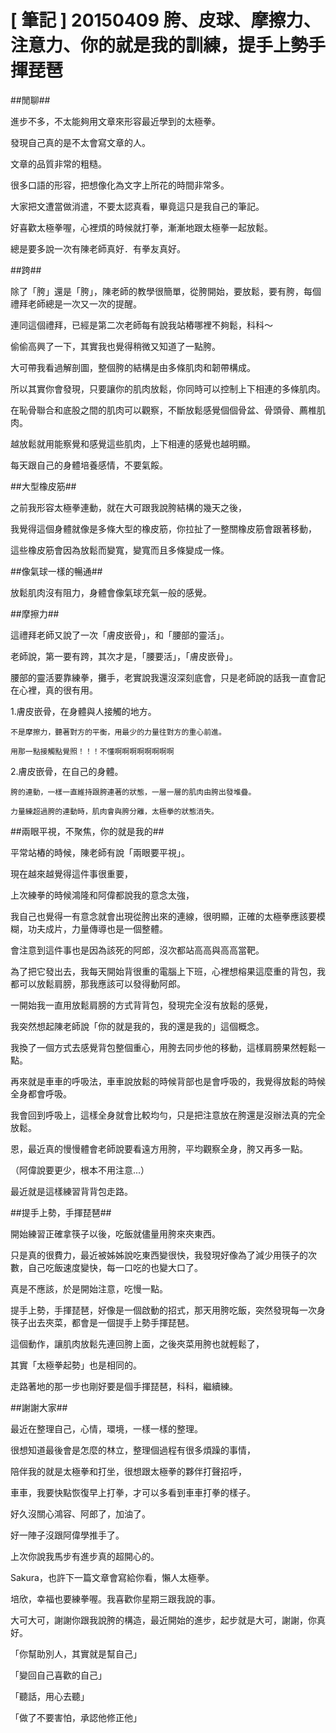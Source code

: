 # [ 筆記 ] 20150409 胯、皮球、摩擦力、注意力、你的就是我的訓練，提手上勢手揮琵琶 #

##閒聊##

進步不多，不太能夠用文章來形容最近學到的太極拳。



發現自己真的是不太會寫文章的人。

文章的品質非常的粗糙。

很多口語的形容，把想像化為文字上所花的時間非常多。

大家把文遭當做消遣，不要太認真看，畢竟這只是我自己的筆記。

好喜歡太極拳喔，心裡煩的時候就打拳，漸漸地跟太極拳一起放鬆。

總是要多說一次有陳老師真好．有拳友真好。


##跨##

除了「胯」還是「胯」，陳老師的教學很簡單，從胯開始，要放鬆，要有胯，每個禮拜老師總是一次又一次的提醒。

連同這個禮拜，已經是第二次老師每有說我站樁哪裡不夠鬆，科科～

偷偷高興了一下，其實我也覺得稍微又知道了一點胯。

大可帶我看過解剖圖，整個胯的結構是由多條肌肉和韌帶構成。

所以其實你會發現，只要讓你的肌肉放鬆，你同時可以控制上下相連的多條肌肉。

在恥骨聯合和底股之間的肌肉可以觀察，不斷放鬆感覺個個骨盆、骨頭骨、薦椎肌肉。

越放鬆就用能察覺和感覺這些肌肉，上下相連的感覺也越明顯。

每天跟自己的身體培養感情，不要氣餒。


##大型橡皮筋##

之前我形容太極拳連動，就在大可跟我說胯結構的幾天之後，

我覺得這個身體就像是多條大型的橡皮筋，你拉扯了一整關橡皮筋會跟著移動，

這些橡皮筋會因為放鬆而變寬，變寬而且多條變成一條。


##像氣球一樣的暢通##

放鬆肌肉沒有阻力，身體會像氣球充氣一般的感覺。

##摩擦力##

這禮拜老師又說了一次「膚皮嵌骨」，和「腰部的靈活」。

老師說，第一要有跨，其次才是，「腰要活」，「膚皮嵌骨」。

腰部的靈活要靠練拳，攤手，老實說我還沒深刻底會，只是老師說的話我一直會記在心裡，真的很有用。



1.膚皮嵌骨，在身體與人接觸的地方。

    不是摩擦力，聽著對方的平衡，用最少的力量往對方的重心前進。
    
    用那一點接觸點覺照！！！不懂啊啊啊啊啊啊啊啊

2.膚皮嵌骨，在自己的身體。

    胯的連動，一樣一直維持跟胯連著的狀態，一層一層的肌肉由胯出發堆疊。
    
    力量練超過胯的連動時，肌肉會與胯分離，太極拳的狀態消失。


##兩眼平視，不聚焦，你的就是我的##

平常站樁的時候，陳老師有說「兩眼要平視」。

現在越來越覺得這件事很重要，

上次練拳的時候鴻隆和阿偉都說我的意念太強，

我自己也覺得一有意念就會出現從胯出來的連線，很明顯，正確的太極拳應該要模糊，功夫成片，力量傳導也是一個整體。


會注意到這件事也是因為該死的阿郎，沒次都站高高與高高當靶。

為了把它發出去，我每天開始背很重的電腦上下班，心裡想榕果這麼重的背包，我都可以放鬆肩膀，那我應該可以發得動阿郎。


一開始我一直用放鬆肩膀的方式背背包，發現完全沒有放鬆的感覺，

我突然想起陳老師說「你的就是我的，我的還是我的」這個概念。

我換了一個方式去感覺背包整個重心，用胯去同步他的移動，這樣肩膀果然輕鬆一點。

再來就是車車的呼吸法，車車說放鬆的時候背部也是會呼吸的，我覺得放鬆的時候全身都會呼吸。

我會回到呼吸上，這樣全身就會比較均勻，只是把注意放在胯還是沒辦法真的完全放鬆。

恩，最近真的慢慢體會老師說要看遠方用胯，平均觀察全身，胯又再多一點。

（阿偉說要更少，根本不用注意...）

最近就是這樣練習背背包走路。

##提手上勢，手揮琵琶##

開始練習正確拿筷子以後，吃飯就儘量用胯來夾東西。

只是真的很費力，最近被姊姊說吃東西變很快，我發現好像為了減少用筷子的次數，自己吃飯速度變快，每一口吃的也變大口了。

真是不應該，於是開始注意，吃慢一點。

提手上勢，手揮琵琶，好像是一個啟動的招式，那天用胯吃飯，突然發現每一次身筷子出去夾菜，都會是一個提手上勢手揮琵琶。

這個動作，讓肌肉放鬆先連回胯上面，之後夾菜用胯也就輕鬆了，

其實「太極拳起勢」也是相同的。

走路著地的那一步也剛好要是個手揮琵琶，科科，繼續練。


##謝謝大家##

最近在整理自己，心情，環境，一樣一樣的整理。

很想知道最後會是怎麼的林立，整理個過程有很多煩躁的事情，

陪伴我的就是太極拳和打坐，很想跟太極拳的夥伴打聲招呼，

車車，我要快點恢復早上打拳，才可以多看到車車打拳的樣子。

好久沒關心鴻容、阿郎了，加油了。

好一陣子沒跟阿偉學推手了。

上次你說我馬步有進步真的超開心的。

Sakura，也許下一篇文章會寫給你看，懶人太極拳。

培欣，幸福也要練拳喔。我喜歡你星期三跟我說的事。

大可大可，謝謝你跟我說胯的構造，最近開始的進步，起步就是大可，謝謝，你真好。










「你幫助別人，其實就是幫自己」

「變回自己喜歡的自己」

「聽話，用心去聽」

「做了不要害怕，承認他修正他」






